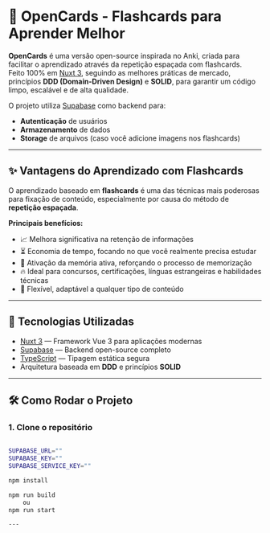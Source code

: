 # 🧠 OpenCards - Flashcards para Aprender Melhor

**OpenCards** é uma versão open-source inspirada no Anki, criada para facilitar o aprendizado através da repetição espaçada com flashcards.  
Feito 100% em [Nuxt 3](https://nuxt.com/), seguindo as melhores práticas de mercado, princípios **DDD (Domain-Driven Design)** e **SOLID**, para garantir um código limpo, escalável e de alta qualidade.

O projeto utiliza [Supabase](https://supabase.com/) como backend para:
- **Autenticação** de usuários
- **Armazenamento** de dados
- **Storage** de arquivos (caso você adicione imagens nos flashcards)

---

## ✨ Vantagens do Aprendizado com Flashcards

O aprendizado baseado em **flashcards** é uma das técnicas mais poderosas para fixação de conteúdo, especialmente por causa do método de **repetição espaçada**.

**Principais benefícios:**
- 📈 Melhora significativa na retenção de informações
- ⏳ Economia de tempo, focando no que você realmente precisa estudar
- 🧠 Ativação da memória ativa, reforçando o processo de memorização
- 🔥 Ideal para concursos, certificações, línguas estrangeiras e habilidades técnicas
- 🧩 Flexível, adaptável a qualquer tipo de conteúdo

---

## 🚀 Tecnologias Utilizadas

- [Nuxt 3](https://nuxt.com/) — Framework Vue 3 para aplicações modernas
- [Supabase](https://supabase.com/) — Backend open-source completo
- [TypeScript](https://www.typescriptlang.org/) — Tipagem estática segura
- Arquitetura baseada em **DDD** e princípios **SOLID**

---

## 🛠️ Como Rodar o Projeto

### 1. Clone o repositório

```bash

SUPABASE_URL=""
SUPABASE_KEY=""
SUPABASE_SERVICE_KEY=""

npm install

npm run build 
    ou 
npm run start

---